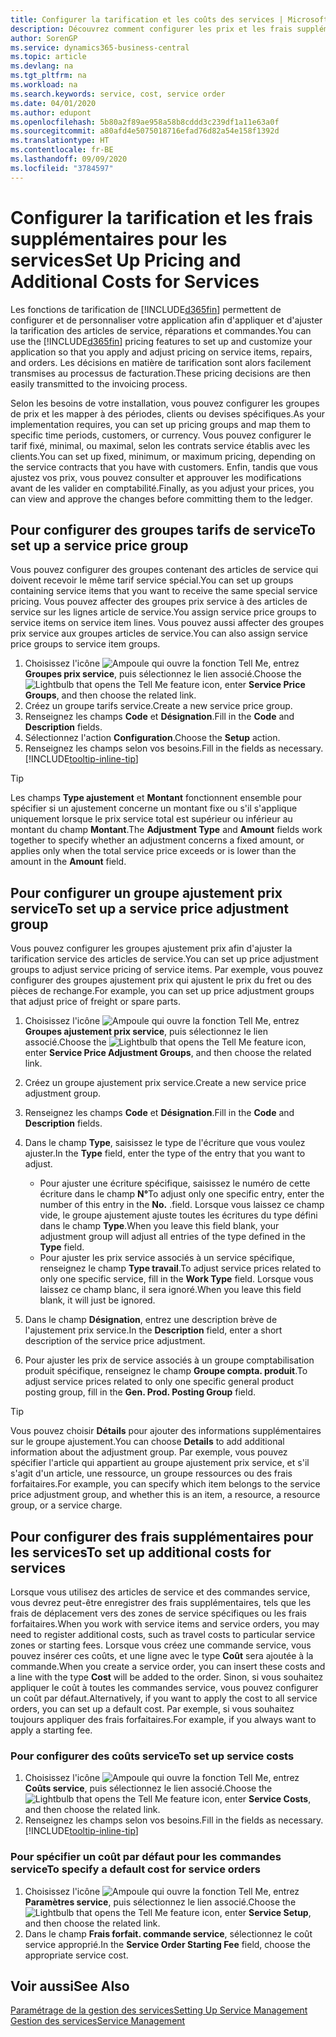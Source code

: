 ```yaml
---
title: Configurer la tarification et les coûts des services | Microsoft Docs
description: Découvrez comment configurer les prix et les frais supplémentaires des services.
author: SorenGP
ms.service: dynamics365-business-central
ms.topic: article
ms.devlang: na
ms.tgt_pltfrm: na
ms.workload: na
ms.search.keywords: service, cost, service order
ms.date: 04/01/2020
ms.author: edupont
ms.openlocfilehash: 5b80a2f89ae958a58b8cddd3c239df1a11e63a0f
ms.sourcegitcommit: a80afd4e5075018716efad76d82a54e158f1392d
ms.translationtype: HT
ms.contentlocale: fr-BE
ms.lasthandoff: 09/09/2020
ms.locfileid: "3784597"
---
```

# <a name="set-up-pricing-and-additional-costs-for-services"></a><span data-ttu-id="f0cc6-103">Configurer la tarification et les frais supplémentaires pour les services</span><span class="sxs-lookup"><span data-stu-id="f0cc6-103">Set Up Pricing and Additional Costs for Services</span></span>
<span data-ttu-id="f0cc6-104">Les fonctions de tarification de [!INCLUDE[d365fin](includes/d365fin_md.md)] permettent de configurer et de personnaliser votre application afin d'appliquer et d'ajuster la tarification des articles de service, réparations et commandes.</span><span class="sxs-lookup"><span data-stu-id="f0cc6-104">You can use the [!INCLUDE[d365fin](includes/d365fin_md.md)] pricing features to set up and customize your application so that you apply and adjust pricing on service items, repairs, and orders.</span></span> <span data-ttu-id="f0cc6-105">Les décisions en matière de tarification sont alors facilement transmises au processus de facturation.</span><span class="sxs-lookup"><span data-stu-id="f0cc6-105">These pricing decisions are then easily transmitted to the invoicing process.</span></span>  
  
<span data-ttu-id="f0cc6-106">Selon les besoins de votre installation, vous pouvez configurer les groupes de prix et les mapper à des périodes, clients ou devises spécifiques.</span><span class="sxs-lookup"><span data-stu-id="f0cc6-106">As your implementation requires, you can set up pricing groups and map them to specific time periods, customers, or currency.</span></span> <span data-ttu-id="f0cc6-107">Vous pouvez configurer le tarif fixé, minimal, ou maximal, selon les contrats service établis avec les clients.</span><span class="sxs-lookup"><span data-stu-id="f0cc6-107">You can set up fixed, minimum, or maximum pricing, depending on the service contracts that you have with customers.</span></span> <span data-ttu-id="f0cc6-108">Enfin, tandis que vous ajustez vos prix, vous pouvez consulter et approuver les modifications avant de les valider en comptabilité.</span><span class="sxs-lookup"><span data-stu-id="f0cc6-108">Finally, as you adjust your prices, you can view and approve the changes before committing them to the ledger.</span></span>  

## <a name="to-set-up-a-service-price-group"></a><span data-ttu-id="f0cc6-109">Pour configurer des groupes tarifs de service</span><span class="sxs-lookup"><span data-stu-id="f0cc6-109">To set up a service price group</span></span>
<span data-ttu-id="f0cc6-110">Vous pouvez configurer des groupes contenant des articles de service qui doivent recevoir le même tarif service spécial.</span><span class="sxs-lookup"><span data-stu-id="f0cc6-110">You can set up groups containing service items that you want to receive the same special service pricing.</span></span> <span data-ttu-id="f0cc6-111">Vous pouvez affecter des groupes prix service à des articles de service sur les lignes article de service.</span><span class="sxs-lookup"><span data-stu-id="f0cc6-111">You assign service price groups to service items on service item lines.</span></span> <span data-ttu-id="f0cc6-112">Vous pouvez aussi affecter des groupes prix service aux groupes articles de service.</span><span class="sxs-lookup"><span data-stu-id="f0cc6-112">You can also assign service price groups to service item groups.</span></span>  

1. <span data-ttu-id="f0cc6-113">Choisissez l'icône ![Ampoule qui ouvre la fonction Tell Me](media/ui-search/search_small.png "Dites-moi ce que vous voulez faire"), entrez **Groupes prix service**, puis sélectionnez le lien associé.</span><span class="sxs-lookup"><span data-stu-id="f0cc6-113">Choose the ![Lightbulb that opens the Tell Me feature](media/ui-search/search_small.png "Tell me what you want to do") icon, enter **Service Price Groups**, and then choose the related link.</span></span>  
2. <span data-ttu-id="f0cc6-114">Créez un groupe tarifs service.</span><span class="sxs-lookup"><span data-stu-id="f0cc6-114">Create a new service price group.</span></span>  
3. <span data-ttu-id="f0cc6-115">Renseignez les champs **Code** et **Désignation**.</span><span class="sxs-lookup"><span data-stu-id="f0cc6-115">Fill in the **Code** and **Description** fields.</span></span>  
4. <span data-ttu-id="f0cc6-116">Sélectionnez l'action **Configuration**.</span><span class="sxs-lookup"><span data-stu-id="f0cc6-116">Choose the **Setup** action.</span></span>  
2. <span data-ttu-id="f0cc6-117">Renseignez les champs selon vos besoins.</span><span class="sxs-lookup"><span data-stu-id="f0cc6-117">Fill in the fields as necessary.</span></span> [!INCLUDE[tooltip-inline-tip](includes/tooltip-inline-tip_md.md)]  

 > [!Tip]
 > <span data-ttu-id="f0cc6-118">Les champs **Type ajustement** et **Montant** fonctionnent ensemble pour spécifier si un ajustement concerne un montant fixe ou s'il s'applique uniquement lorsque le prix service total est supérieur ou inférieur au montant du champ **Montant**.</span><span class="sxs-lookup"><span data-stu-id="f0cc6-118">The **Adjustment Type** and **Amount** fields work together to specify whether an adjustment concerns a fixed amount, or applies only when the total service price exceeds or is lower than the amount in the **Amount** field.</span></span>  

## <a name="to-set-up-a-service-price-adjustment-group"></a><span data-ttu-id="f0cc6-119">Pour configurer un groupe ajustement prix service</span><span class="sxs-lookup"><span data-stu-id="f0cc6-119">To set up a service price adjustment group</span></span>  
<span data-ttu-id="f0cc6-120">Vous pouvez configurer les groupes ajustement prix afin d'ajuster la tarification service des articles de service.</span><span class="sxs-lookup"><span data-stu-id="f0cc6-120">You can set up price adjustment groups to adjust service pricing of service items.</span></span> <span data-ttu-id="f0cc6-121">Par exemple, vous pouvez configurer des groupes ajustement prix qui ajustent le prix du fret ou des pièces de rechange.</span><span class="sxs-lookup"><span data-stu-id="f0cc6-121">For example, you can set up price adjustment groups that adjust price of freight or spare parts.</span></span>  
  
1. <span data-ttu-id="f0cc6-122">Choisissez l'icône ![Ampoule qui ouvre la fonction Tell Me](media/ui-search/search_small.png "Dites-moi ce que vous voulez faire"), entrez **Groupes ajustement prix service**, puis sélectionnez le lien associé.</span><span class="sxs-lookup"><span data-stu-id="f0cc6-122">Choose the ![Lightbulb that opens the Tell Me feature](media/ui-search/search_small.png "Tell me what you want to do") icon, enter **Service Price Adjustment Groups**, and then choose the related link.</span></span>  
2. <span data-ttu-id="f0cc6-123">Créez un groupe ajustement prix service.</span><span class="sxs-lookup"><span data-stu-id="f0cc6-123">Create a new service price adjustment group.</span></span>  
3. <span data-ttu-id="f0cc6-124">Renseignez les champs **Code** et **Désignation**.</span><span class="sxs-lookup"><span data-stu-id="f0cc6-124">Fill in the **Code** and **Description** fields.</span></span>  
4. <span data-ttu-id="f0cc6-125">Dans le champ **Type**, saisissez le type de l'écriture que vous voulez ajuster.</span><span class="sxs-lookup"><span data-stu-id="f0cc6-125">In the **Type** field, enter the type of the entry that you want to adjust.</span></span>  
  
    * <span data-ttu-id="f0cc6-126">Pour ajuster une écriture spécifique, saisissez le numéro de cette écriture dans le champ **N°**</span><span class="sxs-lookup"><span data-stu-id="f0cc6-126">To adjust only one specific entry, enter the number of this entry in the **No.**</span></span> <span data-ttu-id="f0cc6-127">.</span><span class="sxs-lookup"><span data-stu-id="f0cc6-127">field.</span></span> <span data-ttu-id="f0cc6-128">Lorsque vous laissez ce champ vide, le groupe ajustement ajuste toutes les écritures du type défini dans le champ **Type**.</span><span class="sxs-lookup"><span data-stu-id="f0cc6-128">When you leave this field blank, your adjustment group will adjust all entries of the type defined in the **Type** field.</span></span>  
    * <span data-ttu-id="f0cc6-129">Pour ajuster les prix service associés à un service spécifique, renseignez le champ **Type travail**.</span><span class="sxs-lookup"><span data-stu-id="f0cc6-129">To adjust service prices related to only one specific service, fill in the **Work Type** field.</span></span> <span data-ttu-id="f0cc6-130">Lorsque vous laissez ce champ blanc, il sera ignoré.</span><span class="sxs-lookup"><span data-stu-id="f0cc6-130">When you leave this field blank, it will just be ignored.</span></span>  
  
5. <span data-ttu-id="f0cc6-131">Dans le champ **Désignation**, entrez une description brève de l'ajustement prix service.</span><span class="sxs-lookup"><span data-stu-id="f0cc6-131">In the **Description** field, enter a short description of the service price adjustment.</span></span>  
6. <span data-ttu-id="f0cc6-132">Pour ajuster les prix de service associés à un groupe comptabilisation produit spécifique, renseignez le champ **Groupe compta. produit**.</span><span class="sxs-lookup"><span data-stu-id="f0cc6-132">To adjust service prices related to only one specific general product posting group, fill in the **Gen. Prod. Posting Group** field.</span></span>

> [!Tip]
> <span data-ttu-id="f0cc6-133">Vous pouvez choisir **Détails** pour ajouter des informations supplémentaires sur le groupe ajustement.</span><span class="sxs-lookup"><span data-stu-id="f0cc6-133">You can choose **Details** to add additional information about the adjustment group.</span></span> <span data-ttu-id="f0cc6-134">Par exemple, vous pouvez spécifier l'article qui appartient au groupe ajustement prix service, et s'il s'agit d'un article, une ressource, un groupe ressources ou des frais forfaitaires.</span><span class="sxs-lookup"><span data-stu-id="f0cc6-134">For example, you can specify which item belongs to the service price adjustment group, and whether this is an item, a resource, a resource group, or a service charge.</span></span>  

## <a name="to-set-up-additional-costs-for-services"></a><span data-ttu-id="f0cc6-135">Pour configurer des frais supplémentaires pour les services</span><span class="sxs-lookup"><span data-stu-id="f0cc6-135">To set up additional costs for services</span></span>
<span data-ttu-id="f0cc6-136">Lorsque vous utilisez des articles de service et des commandes service, vous devrez peut-être enregistrer des frais supplémentaires, tels que les frais de déplacement vers des zones de service spécifiques ou les frais forfaitaires.</span><span class="sxs-lookup"><span data-stu-id="f0cc6-136">When you work with service items and service orders, you may need to register additional costs, such as travel costs to particular service zones or starting fees.</span></span> <span data-ttu-id="f0cc6-137">Lorsque vous créez une commande service, vous pouvez insérer ces coûts, et une ligne avec le type **Coût** sera ajoutée à la commande.</span><span class="sxs-lookup"><span data-stu-id="f0cc6-137">When you create a service order, you can insert these costs and a line with the type **Cost** will be added to the order.</span></span> <span data-ttu-id="f0cc6-138">Sinon, si vous souhaitez appliquer le coût à toutes les commandes service, vous pouvez configurer un coût par défaut.</span><span class="sxs-lookup"><span data-stu-id="f0cc6-138">Alternatively, if you want to apply the cost to all service orders, you can set up a default cost.</span></span> <span data-ttu-id="f0cc6-139">Par exemple, si vous souhaitez toujours appliquer des frais forfaitaires.</span><span class="sxs-lookup"><span data-stu-id="f0cc6-139">For example, if you always want to apply a starting fee.</span></span>
  
### <a name="to-set-up-service-costs"></a><span data-ttu-id="f0cc6-140">Pour configurer des coûts service</span><span class="sxs-lookup"><span data-stu-id="f0cc6-140">To set up service costs</span></span>
1. <span data-ttu-id="f0cc6-141">Choisissez l'icône ![Ampoule qui ouvre la fonction Tell Me](media/ui-search/search_small.png "Dites-moi ce que vous voulez faire"), entrez **Coûts service**, puis sélectionnez le lien associé.</span><span class="sxs-lookup"><span data-stu-id="f0cc6-141">Choose the ![Lightbulb that opens the Tell Me feature](media/ui-search/search_small.png "Tell me what you want to do") icon, enter **Service Costs**, and then choose the related link.</span></span> 
2. <span data-ttu-id="f0cc6-142">Renseignez les champs selon vos besoins.</span><span class="sxs-lookup"><span data-stu-id="f0cc6-142">Fill in the fields as necessary.</span></span> [!INCLUDE[tooltip-inline-tip](includes/tooltip-inline-tip_md.md)]  

### <a name="to-specify-a-default-cost-for-service-orders"></a><span data-ttu-id="f0cc6-143">Pour spécifier un coût par défaut pour les commandes service</span><span class="sxs-lookup"><span data-stu-id="f0cc6-143">To specify a default cost for service orders</span></span>
1. <span data-ttu-id="f0cc6-144">Choisissez l'icône ![Ampoule qui ouvre la fonction Tell Me](media/ui-search/search_small.png "Dites-moi ce que vous voulez faire"), entrez **Paramètres service**, puis sélectionnez le lien associé.</span><span class="sxs-lookup"><span data-stu-id="f0cc6-144">Choose the ![Lightbulb that opens the Tell Me feature](media/ui-search/search_small.png "Tell me what you want to do") icon, enter **Service Setup**, and then choose the related link.</span></span> 
2. <span data-ttu-id="f0cc6-145">Dans le champ **Frais forfait. commande service**, sélectionnez le coût service approprié.</span><span class="sxs-lookup"><span data-stu-id="f0cc6-145">In the **Service Order Starting Fee** field, choose the appropriate service cost.</span></span>

## <a name="see-also"></a><span data-ttu-id="f0cc6-146">Voir aussi</span><span class="sxs-lookup"><span data-stu-id="f0cc6-146">See Also</span></span>
[<span data-ttu-id="f0cc6-147">Paramétrage de la gestion des services</span><span class="sxs-lookup"><span data-stu-id="f0cc6-147">Setting Up Service Management</span></span>](service-setup-service.md)  
[<span data-ttu-id="f0cc6-148">Gestion des services</span><span class="sxs-lookup"><span data-stu-id="f0cc6-148">Service Management</span></span>](service-service.md)  
